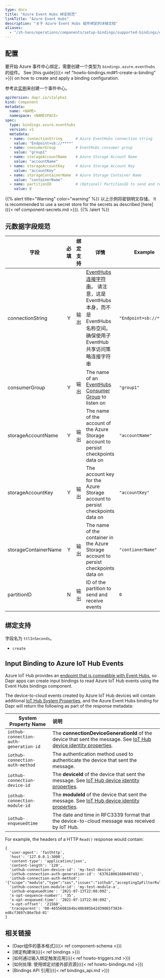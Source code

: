 ```yaml
---
type: docs
title: "Azure Event Hubs 绑定规范"
linkTitle: "Azure Event Hubs"
description: "关于 Azure Event Hubs 组件绑定的详细文档"
aliases:
  - "/zh-hans/operations/components/setup-bindings/supported-bindings/eventhubs/"
---
```


## 配置

要开始 Azure 事件中心绑定，需要创建一个类型为 `bindings.azure.eventhubs` 的组件。 See [this guide]({{< ref "howto-bindings.md#1-create-a-binding" >}}) on how to create and apply a binding configuration.

参考此[实例](https://docs.microsoft.com/en-us/azure/event-hubs/event-hubs-dotnet-framework-getstarted-send)来创建一个事件中心。

```yaml
apiVersion: dapr.io/v1alpha1
kind: Component
metadata:
  name: <NAME>
  namespace: <NAMESPACE>
spec:
  type: bindings.azure.eventhubs
  version: v1
  metadata:
  - name: connectionString      # Azure EventHubs connection string
    value: "Endpoint=sb://****"
  - name: consumerGroup         # EventHubs consumer group
    value: "group1"
  - name: storageAccountName    # Azure Storage Account Name
    value: "accountName"
  - name: storageAccountKey     # Azure Storage Account Key
    value: "accountKey"
  - name: storageContainerName  # Azure Storage Container Name
    value: "containerName"
  - name: partitionID           # (Optional) PartitionID to send and receive events
    value: 0
```

{{% alert title="Warning" color="warning" %}}
以上示例将密钥明文存储， It is recommended to use a secret store for the secrets as described [here]({{< ref component-secrets.md >}}).
{{% /alert %}}

## 元数据字段规范

| 字段                   | 必填 | 绑定支持 | 详情                                                                                                                                                                                | Example                |
| -------------------- |:--:| ---- | --------------------------------------------------------------------------------------------------------------------------------------------------------------------------------- | ---------------------- |
| connectionString     | Y  | 输出   | [EventHubs 连接字符串](https://docs.microsoft.com/en-us/azure/event-hubs/authorize-access-shared-access-signature)。 请注意，这是 EventHubs 本身，而不是 EventHubs 名称空间。 确保使用子 EventHub 共享访问策略连接字符串 | `"Endpoint=sb://****"` |
| consumerGroup        | Y  | 输出   | The name of an [EventHubs Consumer Group](https://docs.microsoft.com/en-us/azure/event-hubs/event-hubs-features#consumer-groups) to listen on                                     | `"group1"`             |
| storageAccountName   | Y  | 输出   | The name of the account of the Azure Storage account to persist checkpoints data on                                                                                               | `"accountName"`        |
| storageAccountKey    | Y  | 输出   | The account key for the Azure Storage account to persist checkpoints data on                                                                                                      | `"accountKey"`         |
| storageContainerName | Y  | 输出   | The name of the container in the Azure Storage account to persist checkpoints data on                                                                                             | `"contianerName"`      |
| partitionID          | N  | 输出   | ID of the partition to send and receive events                                                                                                                                    | `0`                    |

## 绑定支持

字段名为 `ttlInSeconds`。

- `create`

## Input Binding to Azure IoT Hub Events

Azure IoT Hub provides an [endpoint that is compatible with Event Hubs](https://docs.microsoft.com/en-us/azure/iot-hub/iot-hub-devguide-messages-read-builtin#read-from-the-built-in-endpoint), so Dapr apps can create input bindings to read Azure IoT Hub events using the Event Hubs bindings component.

The device-to-cloud events created by Azure IoT Hub devices will contain additional [IoT Hub System Properties](https://docs.microsoft.com/en-us/azure/iot-hub/iot-hub-devguide-messages-construct#system-properties-of-d2c-iot-hub-messages), and the Azure Event Hubs binding for Dapr will return the following as part of the response metadata:

| System Property Name                   | 说明                                                                                                                                                                                                                                |
| -------------------------------------- |:--------------------------------------------------------------------------------------------------------------------------------------------------------------------------------------------------------------------------------- |
| `iothub-connection-auth-generation-id` | The **connectionDeviceGenerationId** of the device that sent the message. See [IoT Hub device identity properties](https://docs.microsoft.com/en-us/azure/iot-hub/iot-hub-devguide-identity-registry#device-identity-properties). |
| `iothub-connection-auth-method`        | The authentication method used to authenticate the device that sent the message.                                                                                                                                                  |
| `iothub-connection-device-id`          | The **deviceId** of the device that sent the message. See [IoT Hub device identity properties](https://docs.microsoft.com/en-us/azure/iot-hub/iot-hub-devguide-identity-registry#device-identity-properties).                     |
| `iothub-connection-module-id`          | The **moduleId** of the device that sent the message. See [IoT Hub device identity properties](https://docs.microsoft.com/en-us/azure/iot-hub/iot-hub-devguide-identity-registry#device-identity-properties).                     |
| `iothub-enqueuedtime`                  | The date and time in RFC3339 format that the device-to-cloud message was received by IoT Hub.                                                                                                                                     |

For example, the headers of a HTTP `Read()` response would contain:

```nodejs
{
  'user-agent': 'fasthttp',
  'host': '127.0.0.1:3000',
  'content-type': 'application/json',
  'content-length': '120',
  'iothub-connection-device-id': 'my-test-device',
  'iothub-connection-auth-generation-id': '637618061680407492',
  'iothub-connection-auth-method': '{"scope":"module","type":"sas","issuer":"iothub","acceptingIpFilterRule":null}',
  'iothub-connection-module-id': 'my-test-module-a',
  'iothub-enqueuedtime': '2021-07-13T22:08:09Z',
  'x-opt-sequence-number': '35',
  'x-opt-enqueued-time': '2021-07-13T22:08:09Z',
  'x-opt-offset': '21560',
  'traceparent': '00-4655608164bc48b985b42d39865f3834-ed6cf3697c86e7bd-01'
}
```

## 相关链接

- [Dapr组件的基本格式]({{< ref component-schema >}})
- [绑定构建块]({{< ref bindings >}})
- [如何通过输入绑定触发应用]({{< ref howto-triggers.md >}})
- [如何处理: 使用绑定对接外部资源]({{< ref howto-bindings.md >}})
- [Bindings API 引用]({{< ref bindings_api.md >}})
